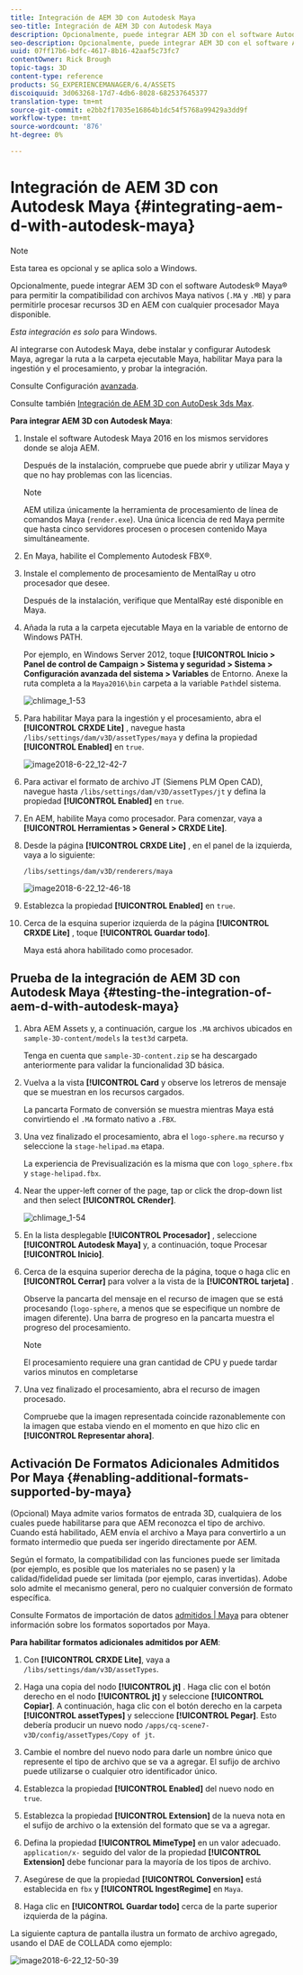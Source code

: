 ```yaml
---
title: Integración de AEM 3D con Autodesk Maya
seo-title: Integración de AEM 3D con Autodesk Maya
description: Opcionalmente, puede integrar AEM 3D con el software Autodesk® Maya® para permitir la compatibilidad con archivos Maya nativos (.MA y .MB) y para permitirle procesar recursos 3D en AEM con cualquier procesador Maya disponible.
seo-description: Opcionalmente, puede integrar AEM 3D con el software Autodesk® Maya® para permitir la compatibilidad con archivos Maya nativos (.MA y .MB) y para permitirle procesar recursos 3D en AEM con cualquier procesador Maya disponible.
uuid: 07ff17b6-bdfc-4617-8b16-42aaf5c73fc7
contentOwner: Rick Brough
topic-tags: 3D
content-type: reference
products: SG_EXPERIENCEMANAGER/6.4/ASSETS
discoiquuid: 3d063268-17d7-4db6-8028-682537645377
translation-type: tm+mt
source-git-commit: e2bb2f17035e16864b1dc54f5768a99429a3dd9f
workflow-type: tm+mt
source-wordcount: '876'
ht-degree: 0%

---
```



# Integración de AEM 3D con Autodesk Maya {#integrating-aem-d-with-autodesk-maya}

>[!NOTE]
>
>Esta tarea es opcional y se aplica solo a Windows.

Opcionalmente, puede integrar AEM 3D con el software Autodesk® Maya® para permitir la compatibilidad con archivos Maya nativos (`.MA` y `.MB`) y para permitirle procesar recursos 3D en AEM con cualquier procesador Maya disponible.

*Esta integración es solo* para Windows.

Al integrarse con Autodesk Maya, debe instalar y configurar Autodesk Maya, agregar la ruta a la carpeta ejecutable Maya, habilitar Maya para la ingestión y el procesamiento, y probar la integración.

Consulte Configuración [avanzada](advanced-config-3d.md).

Consulte también [Integración de AEM 3D con AutoDesk 3ds Max](integrating-aem-3d-with-autodesk-3ds-max.md).

**Para integrar AEM 3D con Autodesk Maya**:

1. Instale el software Autodesk Maya 2016 en los mismos servidores donde se aloja AEM.

   Después de la instalación, compruebe que puede abrir y utilizar Maya y que no hay problemas con las licencias.

   >[!NOTE]
   >
   >AEM utiliza únicamente la herramienta de procesamiento de línea de comandos Maya (`render.exe`). Una única licencia de red Maya permite que hasta cinco servidores procesen o procesen contenido Maya simultáneamente.

1. En Maya, habilite el Complemento Autodesk FBX®.
1. Instale el complemento de procesamiento de MentalRay u otro procesador que desee.

   Después de la instalación, verifique que MentalRay esté disponible en Maya.

1. Añada la ruta a la carpeta ejecutable Maya en la variable de entorno de Windows PATH.

   Por ejemplo, en Windows Server 2012, toque **[!UICONTROL Inicio > Panel de control de Campaign > Sistema y seguridad > Sistema > Configuración avanzada del sistema > Variables** de Entorno. Anexe la ruta completa a la `Maya2016\bin` carpeta a la variable `Path`del sistema.

   ![chlimage_1-53](assets/chlimage_1-53.png)

1. Para habilitar Maya para la ingestión y el procesamiento, abra el **[!UICONTROL CRXDE Lite]** , navegue hasta `/libs/settings/dam/v3D/assetTypes/maya` y defina la propiedad **[!UICONTROL Enabled]** en `true`.

   ![image2018-6-22_12-42-7](assets/image2018-6-22_12-42-7.png)

1. Para activar el formato de archivo JT (Siemens PLM Open CAD), navegue hasta `/libs/settings/dam/v3D/assetTypes/jt` y defina la propiedad **[!UICONTROL Enabled]** en `true`.
1. En AEM, habilite Maya como procesador. Para comenzar, vaya a **[!UICONTROL Herramientas > General > CRXDE Lite]**.
1. Desde la página **[!UICONTROL CRXDE Lite]** , en el panel de la izquierda, vaya a lo siguiente:

   `/libs/settings/dam/v3D/renderers/maya`

   ![image2018-6-22_12-46-18](assets/image2018-6-22_12-46-18.png)

1. Establezca la propiedad **[!UICONTROL Enabled]** en `true`.

1. Cerca de la esquina superior izquierda de la página **[!UICONTROL CRXDE Lite]** , toque **[!UICONTROL Guardar todo]**.

   Maya está ahora habilitado como procesador.

## Prueba de la integración de AEM 3D con Autodesk Maya {#testing-the-integration-of-aem-d-with-autodesk-maya}

1. Abra AEM Assets y, a continuación, cargue los `.MA` archivos ubicados en `sample-3D-content/models` la `test3d` carpeta.

   Tenga en cuenta que `sample-3D-content.zip` se ha descargado anteriormente para validar la funcionalidad 3D básica.

1. Vuelva a la vista **[!UICONTROL Card** y observe los letreros de mensaje que se muestran en los recursos cargados.

   La pancarta Formato de conversión se muestra mientras Maya está convirtiendo el `.MA` formato nativo a `.FBX`.

1. Una vez finalizado el procesamiento, abra el `logo-sphere.ma` recurso y seleccione la `stage-helipad.ma` etapa.

   La experiencia de Previsualización es la misma que con `logo_sphere.fbx` y `stage-helipad.fbx`.

1. Near the upper-left corner of the page, tap or click the drop-down list and then select **[!UICONTROL CRender]**.

   ![chlimage_1-54](assets/chlimage_1-54.png)

1. En la lista desplegable **[!UICONTROL Procesador]** , seleccione **[!UICONTROL Autodesk Maya]** y, a continuación, toque Procesar **[!UICONTROL Inicio]**.
1. Cerca de la esquina superior derecha de la página, toque o haga clic en **[!UICONTROL Cerrar]** para volver a la vista de la **[!UICONTROL tarjeta]** .

   Observe la pancarta del mensaje en el recurso de imagen que se está procesando (`logo-sphere`, a menos que se especifique un nombre de imagen diferente). Una barra de progreso en la pancarta muestra el progreso del procesamiento.

   >[!NOTE]
   >
   >El procesamiento requiere una gran cantidad de CPU y puede tardar varios minutos en completarse

1. Una vez finalizado el procesamiento, abra el recurso de imagen procesado.

   Compruebe que la imagen representada coincide razonablemente con la imagen que estaba viendo en el momento en que hizo clic en **[!UICONTROL Representar ahora]**.

## Activación De Formatos Adicionales Admitidos Por Maya {#enabling-additional-formats-supported-by-maya}

(Opcional) Maya admite varios formatos de entrada 3D, cualquiera de los cuales puede habilitarse para que AEM reconozca el tipo de archivo. Cuando está habilitado, AEM envía el archivo a Maya para convertirlo a un formato intermedio que pueda ser ingerido directamente por AEM.

Según el formato, la compatibilidad con las funciones puede ser limitada (por ejemplo, es posible que los materiales no se pasen) y la calidad/fidelidad puede ser limitada (por ejemplo, caras invertidas). Adobe solo admite el mecanismo general, pero no cualquier conversión de formato específica.

Consulte Formatos de importación de datos [admitidos | Maya](https://knowledge.autodesk.com/support/maya/learn-explore/caas/CloudHelp/cloudhelp/2016/ENU/Maya/files/GUID-69BC066D-D4D8-4B12-900C-CF42E798A5D6-htm.html) para obtener información sobre los formatos soportados por Maya.

**Para habilitar formatos adicionales admitidos por AEM**:

1. Con **[!UICONTROL CRXDE Lite]**, vaya a `/libs/settings/dam/v3D/assetTypes`.
1. Haga una copia del nodo **[!UICONTROL jt]** . Haga clic con el botón derecho en el nodo **[!UICONTROL jt]** y seleccione **[!UICONTROL Copiar]**. A continuación, haga clic con el botón derecho en la carpeta **[!UICONTROL assetTypes]** y seleccione **[!UICONTROL Pegar]**. Esto debería producir un nuevo nodo `/apps/cq-scene7-v3D/config/assetTypes/Copy of jt`.
1. Cambie el nombre del nuevo nodo para darle un nombre único que represente el tipo de archivo que se va a agregar. El sufijo de archivo puede utilizarse o cualquier otro identificador único.

1. Establezca la propiedad **[!UICONTROL Enabled]** del nuevo nodo en `true`.

1. Establezca la propiedad **[!UICONTROL Extension]** de la nueva nota en el sufijo de archivo o la extensión del formato que se va a agregar.
1. Defina la propiedad **[!UICONTROL MimeType]** en un valor adecuado. `application/x-` seguido del valor de la propiedad **[!UICONTROL Extension]** debe funcionar para la mayoría de los tipos de archivo.
1. Asegúrese de que la propiedad **[!UICONTROL Conversion]** está establecida en `fbx` y **[!UICONTROL IngestRegime]** en `Maya`.
1. Haga clic en **[!UICONTROL Guardar todo]** cerca de la parte superior izquierda de la página.

La siguiente captura de pantalla ilustra un formato de archivo agregado, usando el DAE de COLLADA como ejemplo:

![image2018-6-22_12-50-39](assets/image2018-6-22_12-50-39.png)

